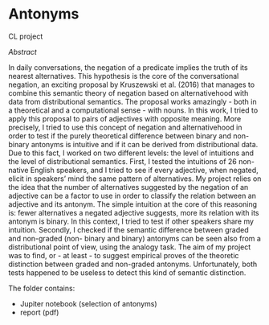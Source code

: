 # Antonyms
CL project


_Abstract_


In daily conversations, the negation of a predicate implies the truth of its nearest alternatives. This hypothesis is the core of the conversational negation, an exciting proposal by Kruszewski et al. (2016) that manages to combine this semantic theory of negation based on alternativehood with data from distributional semantics. The proposal works amazingly - both in a theoretical and a computational sense - with nouns.
In this work, I tried to apply this proposal to pairs of adjectives with opposite meaning. More precisely, I tried to use this concept of negation and alternativehood in order to test if the purely theoretical difference between binary and non-binary antonyms is intuitive and if it can be derived from distributional data. Due to this fact, I worked on two different levels: the level of intuitions and the level of distributional semantics.
First, I tested the intuitions of 26 non-native English speakers, and I tried to see if every adjective, when negated, elicit in speakers’ mind the same pattern of alternatives. My project relies on the idea that the number of alternatives suggested by the negation of an adjective can be a factor to use in order to classify the relation between an adjective and its antonym. The simple intuition at the core of this reasoning is: fewer alternatives a negated adjective suggests, more its relation with its antonym is binary. In this context, I tried to test if other speakers share my intuition.
Secondly, I checked if the semantic difference between graded and non-graded (non- binary and binary) antonyms can be seen also from a distributional point of view, using the analogy task.
The aim of my project was to find, or - at least - to suggest empirical proves of the theoretic distinction between graded and non-graded antonyms. Unfortunately, both tests happened to be useless to detect this kind of semantic distinction.

The folder contains: 
- Jupiter notebook (selection of antonyms)
- report (pdf)
